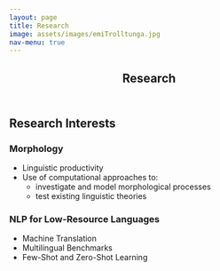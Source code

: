 ```yaml
---
layout: page
title: Research
image: assets/images/emiTrolltunga.jpg
nav-menu: true
---
```


<!-- Main -->
<div id="main" class="alt">

<!-- One -->
<section id="one">
	<div class="inner">
		<header class="major">
			<h1>Research</h1>
		</header>

<!-- Content -->
<h2 id="content">Research Interests</h2>

<div class="row">
  <!-- <div class="6u 12u$(small)"> -->
  	<div class="6u 12u$(small)">
		<h3>Morphology</h3>
    <ul>
      <li>Linguistic productivity</li>
      <li>Use of computational approaches to:
      <ul>
        <li>investigate and model morphological processes</li>
        <li>test existing linguistic theories</li>
      </ul></li>
    </ul>
  	</div>
  	<div class="6u$ 12u$(small)">
  		<h3>NLP for Low-Resource Languages</h3>
      <ul>
        <li>Machine Translation</li>
        <li>Multilingual Benchmarks</li>
        <li>Few-Shot and Zero-Shot Learning</li>
      </ul>
  	</div>
</div>

<!-- <hr class="major" /> -->


<!-- Elements -->

</div>
</section>

</div>
